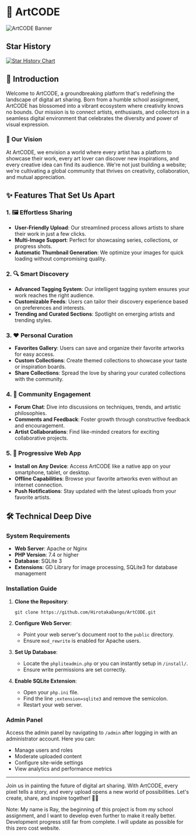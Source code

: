 # 🎨 ArtCODE


![ArtCODE Banner](https://github.com/user-attachments/assets/69e3b07d-b529-404b-b387-88f0c50408f1)

## Star History

[![Star History Chart](https://api.star-history.com/svg?repos=HirotakaDango/ArtCODE&type=Date)](https://www.star-history.com/#HirotakaDango/ArtCODE&Date)

## 🌟 Introduction

Welcome to ArtCODE, a groundbreaking platform that's redefining the landscape of digital art sharing. Born from a humble school assignment, ArtCODE has blossomed into a vibrant ecosystem where creativity knows no bounds. Our mission is to connect artists, enthusiasts, and collectors in a seamless digital environment that celebrates the diversity and power of visual expression.

### 🚀 Our Vision

At ArtCODE, we envision a world where every artist has a platform to showcase their work, every art lover can discover new inspirations, and every creative idea can find its audience. We're not just building a website; we're cultivating a global community that thrives on creativity, collaboration, and mutual appreciation.

## ✨ Features That Set Us Apart

### 1. 🖼️ Effortless Sharing

- **User-Friendly Upload**: Our streamlined process allows artists to share their work in just a few clicks.
- **Multi-Image Support**: Perfect for showcasing series, collections, or progress shots.
- **Automatic Thumbnail Generation**: We optimize your images for quick loading without compromising quality.

### 2. 🔍 Smart Discovery

- **Advanced Tagging System**: Our intelligent tagging system ensures your work reaches the right audience.
- **Customizable Feeds**: Users can tailor their discovery experience based on preferences and interests.
- **Trending and Curated Sections**: Spotlight on emerging artists and trending styles.

### 3. ❤ Personal Curation

- **Favorites Gallery**: Users can save and organize their favorite artworks for easy access.
- **Custom Collections**: Create themed collections to showcase your taste or inspiration boards.
- **Share Collections**: Spread the love by sharing your curated collections with the community.

### 4. 💬 Community Engagement

- **Forum Chat**: Dive into discussions on techniques, trends, and artistic philosophies.
- **Comments and Feedback**: Foster growth through constructive feedback and encouragement.
- **Artist Collaborations**: Find like-minded creators for exciting collaborative projects.

### 5. 📱 Progressive Web App

- **Install on Any Device**: Access ArtCODE like a native app on your smartphone, tablet, or desktop.
- **Offline Capabilities**: Browse your favorite artworks even without an internet connection.
- **Push Notifications**: Stay updated with the latest uploads from your favorite artists.

## 🛠️ Technical Deep Dive

### System Requirements

- **Web Server**: Apache or Nginx
- **PHP Version**: 7.4 or higher
- **Database**: SQLite 3
- **Extensions**: GD Library for image processing, SQLite3 for database management

### Installation Guide

1. **Clone the Repository**:
   ```
   git clone https://github.com/HirotakaDango/ArtCODE.git
   ```

2. **Configure Web Server**:
   - Point your web server's document root to the `public` directory.
   - Ensure `mod_rewrite` is enabled for Apache users.

3. **Set Up Database**:
   - Locate the `phpliteadmin.php` or you can instantly setup in `/install/`.
   - Ensure write permissions are set correctly.

4. **Enable SQLite Extension**:
   - Open your `php.ini` file.
   - Find the line `;extension=sqlite3` and remove the semicolon.
   - Restart your web server.


### Admin Panel

Access the admin panel by navigating to `/admin` after logging in with an administrator account. Here you can:

- Manage users and roles
- Moderate uploaded content
- Configure site-wide settings
- View analytics and performance metrics


---

Join us in painting the future of digital art sharing. With ArtCODE, every pixel tells a story, and every upload opens a new world of possibilities. Let's create, share, and inspire together! 🎨✨



Note: My name is Ray, the beginning of this project is from my school assignment, and I want to develop even further to make it really better. Development progress still far from complete. I will update as possible for this zero cost website.
